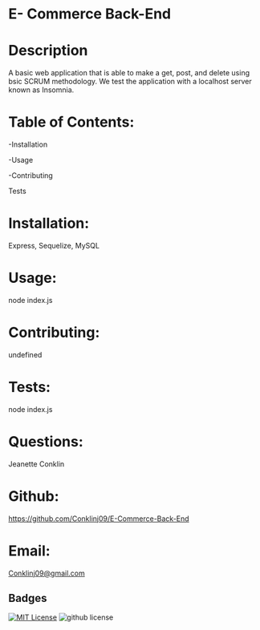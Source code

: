 # E- Commerce Back-End

# Description

A basic web application that is able to make a get, 
post, and delete using bsic SCRUM methodology. 
We test the application with a localhost server known as Insomnia.

# Table of Contents:

-Installation

-Usage

-Contributing

Tests

# Installation:

Express, Sequelize, MySQL

# Usage:

node index.js

# Contributing:

undefined

# Tests:

node index.js

# Questions:

Jeanette Conklin

# Github:

https://github.com/Conklinj09/E-Commerce-Back-End

# Email:

Conklinj09@gmail.com 




## Badges



[![MIT License](https://img.shields.io/badge/License-MIT-green.svg)](https://choosealicense.com/licenses/mit/)
![github license](https://img.shields.io/badge/License-Apache-blue.svg)

